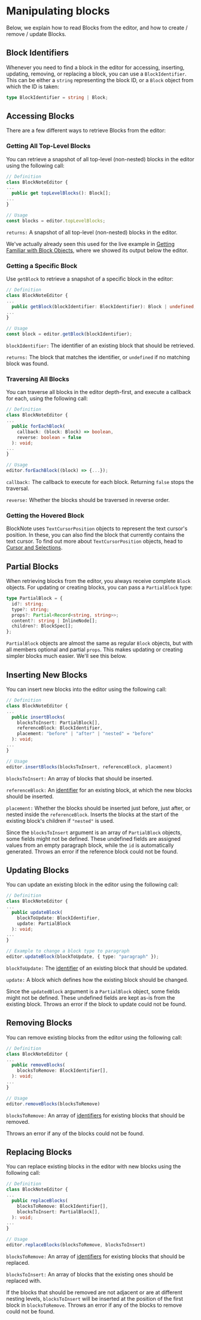 # Manipulating blocks

Below, we explain how to read Blocks from the editor, and how to create / remove / update Blocks.

## Block Identifiers

Whenever you need to find a block in the editor for accessing, inserting, updating, removing, or replacing a block, you can use a `BlockIdentifier`. This can be either a `string` representing the block ID, or a `Block` object from which the ID is taken:

```typescript
type BlockIdentifier = string | Block;
```

## Accessing Blocks

There are a few different ways to retrieve Blocks from the editor:

### Getting All Top-Level Blocks

You can retrieve a snapshot of all top-level (non-nested) blocks in the editor using the following call:

```typescript
// Definition
class BlockNoteEditor {
...
  public get topLevelBlocks(): Block[];
...
}

// Usage
const blocks = editor.topLevelBlocks;
```

`returns:` A snapshot of all top-level (non-nested) blocks in the editor.

We've actually already seen this used for the live example in [Getting Familiar with Block Objects](blocks#demo-getting-familiar-with-block-objects), where we showed its output below the editor.

### Getting a Specific Block

Use `getBlock` to retrieve a snapshot of a specific block in the editor:

```typescript
// Definition
class BlockNoteEditor {
...
  public getBlock(blockIdentifier: BlockIdentifier): Block | undefined;
...
}

// Usage
const block = editor.getBlock(blockIdentifier);
```

`blockIdentifier:` The identifier of an existing block that should be retrieved.

`returns:` The block that matches the identifier, or `undefined` if no matching block was found.

### Traversing All Blocks

You can traverse all blocks in the editor depth-first, and execute a callback for each, using the following call:

```typescript
// Definition
class BlockNoteEditor {
...
  public forEachBlock(
    callback: (block: Block) => boolean,
    reverse: boolean = false
  ): void;
...
}

// Usage
editor.forEachBlock((block) => {...});
```

`callback:` The callback to execute for each block. Returning `false` stops the traversal.

`reverse:` Whether the blocks should be traversed in reverse order.

### Getting the Hovered Block

BlockNote uses `TextCursorPosition` objects to represent the text cursor's position. In these, you can also find the block that currently contains the text cursor. To find out more about `TextCursorPosition` objects, head to [Cursor and Selections](cursor-selections.md).

## Partial Blocks

When retrieving blocks from the editor, you always receive complete `Block` objects. For updating or creating blocks, you can pass a `PartialBlock` type:

```typescript
type PartialBlock = {
  id?: string;
  type?: string;
  props?: Partial<Record<string, string>>;
  content?: string | InlineNode[];
  children?: BlockSpec[];
};
```

`PartialBlock` objects are almost the same as regular `Block` objects, but with all members optional and partial `props`. This makes updating or creating simpler blocks much easier. We'll see this below.

## Inserting New Blocks

You can insert new blocks into the editor using the following call:

```typescript
// Definition
class BlockNoteEditor {
...
  public insertBlocks(
    blocksToInsert: PartialBlock[],
    referenceBlock: BlockIdentifier,
    placement: "before" | "after" | "nested" = "before"
  ): void;
...
}

// Usage
editor.insertBlocks(blocksToInsert, referenceBlock, placement)
```

`blocksToInsert:` An array of blocks that should be inserted.

`referenceBlock:` An [identifier](#block-identifiers) for an existing block, at which the new blocks should be inserted.

`placement:` Whether the blocks should be inserted just before, just after, or nested inside the `referenceBlock`. Inserts the blocks at the start of the existing block's children if `"nested"` is used.

Since the `blocksToInsert` argument is an array of `PartialBlock` objects, some fields might not be defined. These undefined fields are assigned values from an empty paragraph block, while the `id` is automatically generated. Throws an error if the reference block could not be found.

## Updating Blocks

You can update an existing block in the editor using the following call:

```typescript
// Definition
class BlockNoteEditor {
...
  public updateBlock(
    blockToUpdate: BlockIdentifier,
    update: PartialBlock
  ): void;
...
}

// Example to change a block type to paragraph
editor.updateBlock(blockToUpdate, { type: "paragraph" });
```

`blockToUpdate:` The [identifier](#block-identifiers) of an existing block that should be updated.

`update:` A block which defines how the existing block should be changed.

Since the `updatedBlock` argument is a `PartialBlock` object, some fields might not be defined. These undefined fields are kept as-is from the existing block. Throws an error if the block to update could not be found.

## Removing Blocks

You can remove existing blocks from the editor using the following call:

```typescript
// Definition
class BlockNoteEditor {
...
  public removeBlocks(
    blocksToRemove: BlockIdentifier[],
  ): void;
...
}

// Usage
editor.removeBlocks(blocksToRemove)
```

`blocksToRemove:` An array of [identifiers](#block-identifiers) for existing blocks that should be removed.

Throws an error if any of the blocks could not be found.

## Replacing Blocks

You can replace existing blocks in the editor with new blocks using the following call:

```typescript
// Definition
class BlockNoteEditor {
...
  public replaceBlocks(
    blocksToRemove: BlockIdentifier[],
    blocksToInsert: PartialBlock[],
  ): void;
...
}

// Usage
editor.replaceBlocks(blocksToRemove, blocksToInsert)
```

`blocksToRemove:` An array of [identifiers](#block-identifiers) for existing blocks that should be replaced.

`blocksToInsert:` An array of blocks that the existing ones should be replaced with.

If the blocks that should be removed are not adjacent or are at different nesting levels, `blocksToInsert` will be inserted at the position of the first block in `blocksToRemove`. Throws an error if any of the blocks to remove could not be found.
